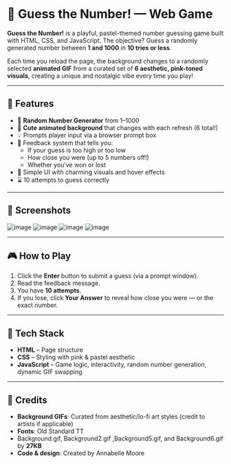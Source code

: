 # 🎲 Guess the Number! — Web Game

**Guess the Number!** is a playful, pastel-themed number guessing game built with HTML, CSS, and JavaScript. The objective? Guess a randomly generated number between **1 and 1000** in **10 tries or less**.

Each time you reload the page, the background changes to a randomly selected **animated GIF** from a curated set of **6 aesthetic, pink-toned visuals**, creating a unique and nostalgic vibe every time you play!

---

## 🌸 Features

- 🎯 **Random Number Generator** from 1–1000
- 🎀 **Cute animated background** that changes with each refresh (6 total!)
- 💡 Prompts player input via a browser prompt box
- 💬 Feedback system that tells you:
  - If your guess is too high or too low
  - How close you were (up to 5 numbers off!)
  - Whether you've won or lost
- 🎉 Simple UI with charming visuals and hover effects
- ⌛ 10 attempts to guess correctly

---
## 📸 Screenshots
![image](https://github.com/user-attachments/assets/34448bca-7729-4ae9-9d9d-5160b74a0b39)
![image](https://github.com/user-attachments/assets/695259cd-151a-49ae-8d3e-9dda97a7851c)
![image](https://github.com/user-attachments/assets/fd98014c-2bcf-4f57-9f9a-855b09f5784d)
![image](https://github.com/user-attachments/assets/767c1e16-0e09-4d51-a398-6ca20ffe519b)

---
## 🎮 How to Play

1. Click the **Enter** button to submit a guess (via a prompt window).
2. Read the feedback message.
3. You have **10 attempts**.
4. If you lose, click **Your Answer** to reveal how close you were — or the exact number.

---

## 🧠 Tech Stack

- **HTML** – Page structure
- **CSS** – Styling with pink & pastel aesthetic
- **JavaScript** – Game logic, interactivity, random number generation, dynamic GIF swapping

---
## 📎 Credits
- **Background GIFs**: Curated from aesthetic/lo-fi art styles (credit to artists if applicable)
- **Fonts**: Old Standard TT
- Background.gif, Background2.gif ,Background5.gif, and Background6.gif by **27KB**
- **Code & design**: Created by Annabelle Moore
